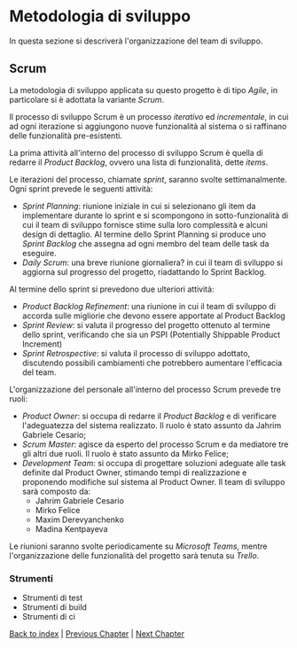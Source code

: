 # Metodologia di sviluppo
In questa sezione si descriverà l'organizzazione del team di sviluppo.

## Scrum
La metodologia di sviluppo applicata su questo progetto è di tipo _Agile_, in particolare
si è adottata la variante _Scrum_.

Il processo di sviluppo Scrum è un processo _iterativo_ ed _incrementale_, in cui ad ogni
iterazione si aggiungono nuove funzionalità al sistema o si raffinano delle funzionalità
pre-esistenti.

La prima attività all'interno del processo di sviluppo Scrum è quella di redarre il
_Product Backlog_, ovvero una lista di funzionalità, dette _items_.

Le iterazioni del processo, chiamate _sprint_, saranno svolte settimanalmente. Ogni sprint
prevede le seguenti attività:
- _Sprint Planning_: riunione iniziale in cui si selezionano gli item da implementare
  durante lo sprint e si scompongono in sotto-funzionalità di cui il team di sviluppo
  fornisce stime sulla loro complessità e alcuni design di dettaglio. Al termine dello
  Sprint Planning si produce uno _Sprint Backlog_ che assegna ad ogni membro del team
  delle task da eseguire.
- _Daily Scrum_: una breve riunione giornaliera? in cui il team di sviluppo si aggiorna
  sul progresso del progetto, riadattando lo Sprint Backlog.

Al termine dello sprint si prevedono due ulteriori attività:
- _Product Backlog Refinement_: una riunione in cui il team di sviluppo di accorda sulle
  migliorie che devono essere apportate al Product Backlog
- _Sprint Review_: si valuta il progresso del progetto ottenuto al termine dello sprint,
  verificando che sia un PSPI (Potentially Shippable Product Increment)
- _Sprint Retrospective_: si valuta il processo di sviluppo adottato, discutendo possibili
  cambiamenti che potrebbero aumentare l'efficacia del team.

L'organizzazione del personale all'interno del processo Scrum prevede tre ruoli:
- _Product Owner_: si occupa di redarre il _Product Backlog_ e di verificare l'adeguatezza del
  sistema realizzato. Il ruolo è stato assunto da Jahrim Gabriele Cesario;
- _Scrum Master_: agisce da esperto del processo Scrum e da mediatore tre gli altri due ruoli.
  Il ruolo è stato assunto da Mirko Felice;
- _Development Team_: si occupa di progettare soluzioni adeguate alle task definite dal Product
  Owner, stimando tempi di realizzazione e proponendo modifiche sul sistema al Product Owner.
  Il team di sviluppo sarà composto da:
    - Jahrim Gabriele Cesario
    - Mirko Felice
    - Maxim Derevyanchenko
    - Madina Kentpayeva

Le riunioni saranno svolte periodicamente su _Microsoft Teams_, mentre l'organizzazione
delle funzionalità del progetto sarà tenuta su _Trello_.

### Strumenti
- Strumenti di test
- Strumenti di build
- Strumenti di ci

[Back to index](../index.md) | 
[Previous Chapter](../1-introduction/index.md) | 
[Next Chapter](../3-system-analysis/index.md)
